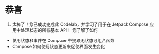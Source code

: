 # 恭喜
1. 太棒了！您已成功完成此 Codelab，并学习了用于在 Jetpack Compose 应用中处理状态的所有基本 API！
您了解了如何

- 使用状态和事件在 Compose 中提取无状态可组合函数
- Compose 如何使用状态更新来促使界面发生变化